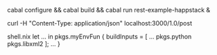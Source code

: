 cabal configure && cabal build && cabal run rest-example-happstack &

curl -H "Content-Type: application/json" localhost:3000/1.0/post

shell.nix
let 
  ...
in pkgs.myEnvFun {
  buildInputs = [
    ...
    pkgs.python
    pkgs.libxml2
  ];
 ...
 }

